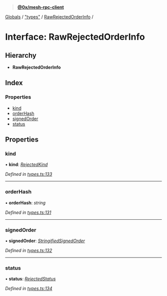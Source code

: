 > **[@0x/mesh-rpc-client](../README.md)**

[Globals](../globals.md) / ["types"](../modules/_types_.md) / [RawRejectedOrderInfo](_types_.rawrejectedorderinfo.md) /

# Interface: RawRejectedOrderInfo

## Hierarchy

* **RawRejectedOrderInfo**

## Index

### Properties

* [kind](_types_.rawrejectedorderinfo.md#kind)
* [orderHash](_types_.rawrejectedorderinfo.md#orderhash)
* [signedOrder](_types_.rawrejectedorderinfo.md#signedorder)
* [status](_types_.rawrejectedorderinfo.md#status)

## Properties

###  kind

• **kind**: *[RejectedKind](../enums/_types_.rejectedkind.md)*

*Defined in [types.ts:133](https://github.com/0xProject/0x-mesh/blob/32339c4/rpc/clients/typescript/src/types.ts#L133)*

___

###  orderHash

• **orderHash**: *string*

*Defined in [types.ts:131](https://github.com/0xProject/0x-mesh/blob/32339c4/rpc/clients/typescript/src/types.ts#L131)*

___

###  signedOrder

• **signedOrder**: *[StringifiedSignedOrder](_types_.stringifiedsignedorder.md)*

*Defined in [types.ts:132](https://github.com/0xProject/0x-mesh/blob/32339c4/rpc/clients/typescript/src/types.ts#L132)*

___

###  status

• **status**: *[RejectedStatus](_types_.rejectedstatus.md)*

*Defined in [types.ts:134](https://github.com/0xProject/0x-mesh/blob/32339c4/rpc/clients/typescript/src/types.ts#L134)*